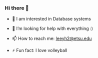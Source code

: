 ### Hi there 👋
- 🌱 I am interested in Database systems
- 🤔 I’m looking for help with everything :)
- 📫 How to reach me: leeyh2@etsu.edu

- ⚡ Fun fact: I love volleyball

